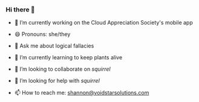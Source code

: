 ### Hi there 👋

<!--
**ShannonHeylmun/ShannonHeylmun** is a ✨ _special_ ✨ repository because its `README.md` (this file) appears on your GitHub profile.

Here are some ideas to get you started:
-->
- 🔭 I’m currently working on the Cloud Appreciation Society's mobile app
- 😄 Pronouns: she/they
- 💬 Ask me about logical fallacies
- 🌱 I’m currently learning to keep plants alive
- 👯 I’m looking to collaborate on *squirrel*
- 🤔 I’m looking for help with *squirrel*

- 📫 How to reach me: shannon@voidstarsolutions.com

<!-- - ⚡ Fun fact:  -->
